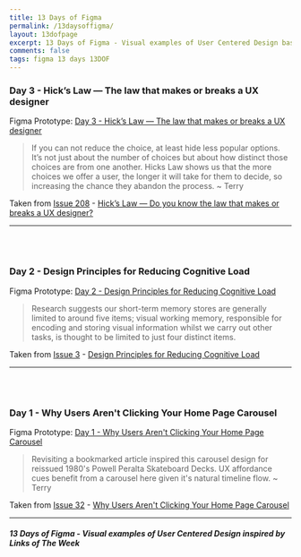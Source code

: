 ```yaml
---
title: 13 Days of Figma
permalink: /13daysoffigma/
layout: 13dofpage
excerpt: 13 Days of Figma - Visual examples of User Centered Design based on Links of The Week articles by Terry Wells MA Design
comments: false
tags: figma 13 days 13DOF
---
```

### Day 3 - Hick’s Law — The law that makes or breaks a UX designer

Figma Prototype: <a href="/13-days-of-figma-day-3-hick-s-law-the-law-that-makes-or-breaks-a-ux-designer/" title="Day 3 - Hick’s Law — The law that makes or breaks a UX designer" alt="Day 3 - Hick’s Law — The law that makes or breaks a UX designer">Day 3 - Hick’s Law — The law that makes or breaks a UX designer</a>

> If you can not reduce the choice, at least hide less popular options. It’s not just about the number of choices but about how distinct those choices are from one another. Hicks Law shows us that the more choices we offer a user, the longer it will take for them to decide, so increasing the chance they abandon the process. ~ Terry

Taken from <a href="/issue-208-1-may-2020-times-new-arial-typography-fonts-hicks-law-ux-ucd-ghibli-beastie-boys/" alt="Issue 208" title="Issue 208">Issue 208</a> - <a href="https://uxdesign.cc/do-you-know-the-law-that-makes-or-breaks-a-ux-designer-hicks-law-6f2651400663" title="Hick’s Law — Do you know the law that makes or breaks a UX designer?" alt="Hick’s Law — Do you know the law that makes or breaks a UX designer?" target="_blank">Hick’s Law — Do you know the law that makes or breaks a UX designer?</a>

---

<br><br>

### Day 2 - Design Principles for Reducing Cognitive Load

Figma Prototype: <a href="/13-days-of-figma-day-2-design-principles-for-reducing-cognitive-load/" title="Day 2 - Design Principles for Reducing Cognitive Load" alt="Day 2 - Design Principles for Reducing Cognitive Load">Day 2 - Design Principles for Reducing Cognitive Load</a>

> Research suggests our short-term memory stores are generally limited to around five items; visual working memory, responsible for encoding and storing visual information whilst we carry out other tasks, is thought to be limited to just four distinct items.

Taken from <a href="/issue-3-3-march-2016/" alt="Issue 3" title="Issue 3">Issue 3</a> - <a href="https://jonyablonski.com/articles/2015/design-principles-for-reducing-cognitive-load/" title="Design Principles for Reducing Cognitive Load" alt="Design Principles for Reducing Cognitive Load" target="_blank">Design Principles for Reducing Cognitive Load</a>

---

<br><br>

### Day 1 - Why Users Aren't Clicking Your Home Page Carousel

Figma Prototype: <a href="/13-days-of-figma-day-1-why-users-arent-clicking-your-home-page-carousel/" title="Day 1 - Why Users Aren't Clicking Your Home Page Carousel" alt="Day 1 - Why Users Aren't Clicking Your Home Page Carousel">Day 1 - Why Users Aren't Clicking Your Home Page Carousel</a>

> Revisiting a bookmarked article inspired this carousel design for reissued 1980's Powell Peralta Skateboard Decks. UX affordance cues benefit from a carousel here given it's natural timeline flow. ~ Terry

Taken from <a href="/issue-32-15-december-2016-svg-ux-widget-grid/" alt="Issue 32" title="Issue 32">Issue 32</a> -  <a href="https://uxmovement.com/navigation/why-users-arent-clicking-your-home-page-carousel/" title="Why Users Aren't Clicking Your Home Page Carousel" alt="Why Users Aren't Clicking Your Home Page Carousel" target="_blank">Why Users Aren't Clicking Your Home Page Carousel</a>

---

##### 13 Days of Figma - Visual examples of User Centered Design inspired by Links of The Week